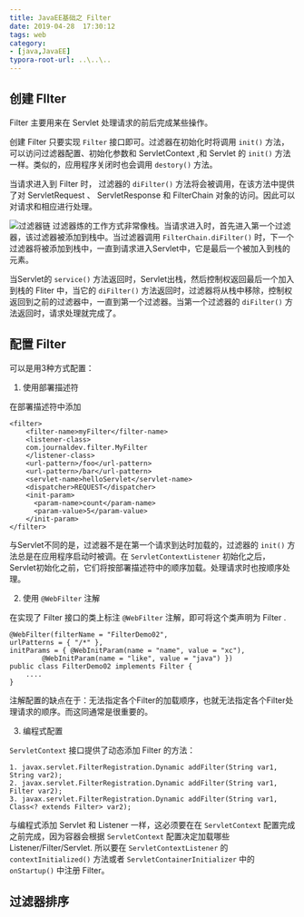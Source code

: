 ```yaml
---
title: JavaEE基础之 Filter
date: 2019-04-28  17:30:12
tags: web
category: 
- [java,JavaEE]
typora-root-url: ..\..\..
---
```

## 创建 FIlter
Filter 主要用来在 Servlet 处理请求的前后完成某些操作。

创建 Filter 只要实现 `Filter` 接口即可。过滤器在初始化时将调用 `init()` 方法，可以访问过滤器配置、初始化参数和 ServletContext ,和 Servlet 的 `init()` 方法一样。类似的，应用程序关闭时也会调用 `destory()` 方法。

当请求进入到 Filter 时， 过滤器的 `diFilter()` 方法将会被调用，在该方法中提供了对 ServletRequest 、 ServletResponse 和 FilterChain 对象的访问。因此可以对请求和相应进行处理。

![过滤器链](/pics/filterchain.png)
过滤器炼的工作方式非常像栈。当请求进入时，首先进入第一个过滤器，该过滤器被添加到栈中。当过滤器调用 `FilterChain.diFilter()` 时，下一个过滤器将被添加到栈中，一直到请求进入Servlet中，它是最后一个被加入到栈的元素。

当Servlet的 `service()` 方法返回时，Servlet出栈，然后控制权返回最后一个加入到栈的 Fliter 中，当它的 `diFilter()` 方法返回时，过滤器将从栈中移除，控制权返回到之前的过滤器中，一直到第一个过滤器。当第一个过滤器的 `diFilter()` 方法返回时，请求处理就完成了。
## 配置 Filter
可以是用3种方式配置：
1. 使用部署描述符

在部署描述符中添加
```
<filter>
    <filter-name>myFilter</filter-name>
    <listener-class>
    com.journaldev.filter.MyFilter
    </listener-class>
    <url-pattern>/foo</url-pattern>
    <url-pattern>/bar</url-pattern>
    <servlet-name>helloServlet</servlet-name>
    <dispatcher>REQUEST</dispatcher>
    <init-param>
      <param-name>count</param-name>
      <param-value>5</param-value>
    </init-param>
</filter>
```
与Servlet不同的是，过滤器不是在第一个请求到达时加载的，过滤器的 `init()` 方法总是在应用程序启动时被调。在 `ServletContextListener` 初始化之后，Servlet初始化之前，它们将按部署描述符中的顺序加载。处理请求时也按顺序处理。

2. 使用 `@WebFilter` 注解

在实现了 Filter 接口的类上标注 `@WebFilter` 注解，即可将这个类声明为 Filter .
```
@WebFilter(filterName = "FilterDemo02", 
urlPatterns = { "/*" }, 
initParams = { @WebInitParam(name = "name", value = "xc"),
        @WebInitParam(name = "like", value = "java") })
public class FilterDemo02 implements Filter {
    ....
}
```
注解配置的缺点在于：无法指定各个Filter的加载顺序，也就无法指定各个Filter处理请求的顺序。而这同通常是很重要的。

3. 编程式配置

`ServletContext` 接口提供了动态添加 Filter 的方法：
```
1. javax.servlet.FilterRegistration.Dynamic addFilter(String var1, String var2); 
2. javax.servlet.FilterRegistration.Dynamic addFilter(String var1, Filter var2); 
3. javax.servlet.FilterRegistration.Dynamic addFilter(String var1, Class<? extends Filter> var2);
```
与编程式添加 Servlet 和 Listener 一样，这必须要在在 `ServletContext` 配置完成之前完成，因为容器会根据 `ServletContext` 配置决定加载哪些 Listener/Filter/Servlet. 所以要在 `ServletContextListener` 的 `contextInitialized()` 方法或者 `ServletContainerInitializer` 中的 `onStartup()` 中注册 Filter。

## 过滤器排序